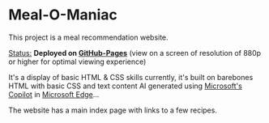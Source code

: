 # Meal-O-Maniac
This project is a meal recommendation website.

<ins>Status:</ins> **Deployed on [GitHub-Pages](https://sadhug.github.io/Meal-O-Mania/)** (view on a screen of resolution of 880p or higher for optimal viewing experience)

It's a display of basic HTML & CSS skills currently, it's built on barebones HTML with basic CSS and  text content AI generated using [Microsoft's Copilot](https://www.microsoft.com/en-us/edge/copilot?ep=269&es=62&form=MT00KW&OCID=MT00KW&culture=en-us&country=us) in [Microsoft Edge](https://www.microsoft.com/en-us/edge?ep=199&form=MA13L8&es=40)...

The website has a main index page with links to a few recipes.
